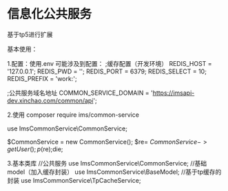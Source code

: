 信息化公共服务
===============
基于tp5进行扩展

基本使用：

1.配置：使用.env
可能涉及到配置：
;缓存配置（开发环境）
REDIS_HOST = '127.0.0.1';
REDIS_PWD = '';
REDIS_PORT = 6379;
REDIS_SELECT = 10;
REDIS_PREFIX = 'work:';

;公共服务域名地址
COMMON_SERVICE_DOMAIN = 'https://imsapi-dev.xinchao.com/common/api';

2.使用
composer require ims/common-service

use ImsCommonService\CommonService;

$CommonService = new CommonService();
$re= $CommonService->getUser();
p($re);die;


3.基本类库
//公共服务
use ImsCommonService\CommonService;
//基础model（加入缓存封装）
use ImsCommonService\BaseModel;
//基于tp缓存的封装
use ImsCommonService\TpCacheService;